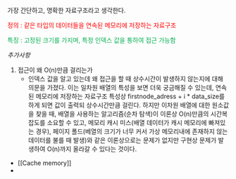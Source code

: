 가장 간단하고, 명확한 자료구조라고 생각한다. 

<span style="color:rgb(255, 0, 0)">정의 : 같은 타입의 데이터들을 연속된 메모리에 저장하는 자료구조</span> 

<span style="color:rgb(0, 176, 80)">특징 : 고정된 크기를 가지며, 특정 인덱스 값을 통하여 접근 가능함</span> 



*추가사항*

1. 접근이 왜 O(n)만큼 걸리는가
	- 인덱스 값을 알고 있는데 왜 접근을 할 때 상수시간이 발생하지 않는지에 대해 의문을 가졌다. 이는 일차원 배열의 특성을 보면 더욱 궁금해질 수 있는데, 연속된 메모리에 저장하는 자료구조 특성상 firstnode_adress + i * data_size를 하게 되면 값이 출력되 상수시간만큼 걸린다. 하지만 이차원 배열에 대한 원소값을 찾을 때, 배열을 사용하는 알고리즘(순차 탐색)이 이론상 O(n)만큼의 시간복잡도를 소요할 수 있고, 메모리 캐시 미스(배열 데이터가 캐시 메모리에 빠져있는 경우), 페이지 폴드(베열의 크기가 너무 커서 가상 메모리내에 존재하지 않는 데이터를 불를 때 발생)와 같은 이론상으로는 문제가 없지만 구현상 문제가 발생하여 O(n)까지 올라갈 수 있다는 것이다.

- [[Cache memory]]
- 